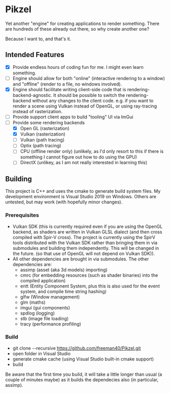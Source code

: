 # Pikzel

Yet another "engine" for creating applications to render something.
There are hundreds of these already out there, so why create another one?

Because I want to, and that's it.

## Intended Features
- [x] Provide endless hours of coding fun for me.  I might even learn something.
- [ ] Engine should allow for both "online" (interactive rendering to a window) and "offline" (render to a file, no windows involved).
- [x] Engine should facilitate writing client-side code that is rendering-backend-agnostic.  It should be possible to switch the rendering-backend without any changes to the client code.  e.g. if you want to render a scene using Vulkan instead of OpenGL, or using ray-tracing instead of rasterization.
- [ ] Provide support client apps to build "tooling" UI via ImGui
- [ ] Provide some rendering backends
  - [x] Open GL (rasterization)
  - [x] Vulkan (rasterization)
  - [ ] Vulkan (path tracing)
  - [ ] Optix (path tracing)
  - [ ] CPU (offline render only) (unlikely, as I'd only resort to this if there is something I cannot figure out how to do using the GPU)
  - [ ] DirectX (unlikey, as I am not really interested in learning this)

## Building
This project is C++ and uses the cmake to generate build system files.  My development environment is Visual Studio 2019 on Windows.  Others are untested, but may work (with hopefully minor changes).

### Prerequisites
* Vulkan SDK  (this is currently required even if you are using the OpenGL backend, as shaders are written in Vulkan GLSL dialect (and then cross compiled with Spir-V cross).  The project is currently using the SpirV tools distributed with the Vulkan SDK rather than bringing them in via submodules and building them independently.  This will be changed in the future. (so that use of OpenGL will not depend on Vulkan SDK)).
* All other dependencies are brought in via submodules.  The other dependencies are:
  * assimp  (asset (aka 3d models) importing)
  * cmrc    (for embedding resources (such as shader binaries) into the compiled application)
  * entt    (Entity Component System, plus this is also used for the event system, and compile time string hashing)
  * glfw    (Window management)
  * glm     (maths)
  * imgui   (gui components)
  * spdlog  (logging)
  * stb     (image file loading)
  * tracy   (performance profiling)

### Build
* git clone --recursive https://github.com/freeman40/Pikzel.git
* open folder in Visual Studio
* generate cmake cache (using Visual Studio built-in cmake support)
* build

Be aware that the first time you build, it will take a little longer than usual (a couple of minutes maybe) as it builds the dependecies also (in particular, assimp).
